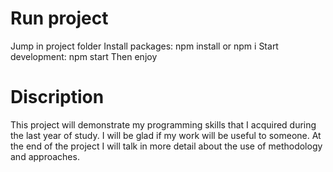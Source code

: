 # Run project

Jump in project folder 
Install packages: npm install or npm i
Start development: npm start
Then еnjoy

# Discription

This project will demonstrate my programming skills that I acquired during the last year of study.  I will be glad if my work will be useful to someone.  At the end of the project I will talk in more detail about the use of methodology and approaches.
